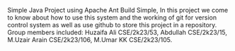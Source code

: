 Simple Java Project using Apache Ant Build Simple, In this project we come to know about how to use this system and the working of git for version control system as well as use github to store this project in a repository.
Group members included: Huzaifa Ali CSE/2k23/53, Abdullah CSE/2k23/15, M.Uzair Arain CSE/2k23/106, M.Umar KK CSE/2k23/105.
